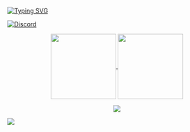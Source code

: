 
[![Typing SVG](https://readme-typing-svg.herokuapp.com?font=Source+Code+Pro&size=32&color=5960FA&lines=Hi+There!+I'm+Divyam)](https://git.io/typing-svg)

[![Discord](https://img.shields.io/badge/Discord-7289DA?style=for-the-badge&logo=discord&logoColor=white)](https://discord.com/users/780721106838618112)

  <p align="center">
    <a href="https://github.com/DivyamSamarwal">
      <img
        align="center"
        height="150em"
        src="https://github-readme-stats-git-masterrstaa-rickstaa.vercel.app/api?username=DivyamSamarwal&show_icons=true&include_all_commits=true&count_private=true&theme=tokyonight"
      />
    </a>
    <a href="https://github.com/DivyamSamarwal">
      <img
        align="center"
        height="150em"
        src="https://github-readme-stats-git-masterrstaa-rickstaa.vercel.app/api/top-langs/?username=DivyamSamarwal&show_icons=true&include_all_commits=true&count_private=true&layout=compact&theme=tokyonight"
      />
    </a>
  </p>
</p>

<p align="center">
    <img src="https://github-readme-activity-graph.cyclic.app/graph?username=DivyamSamarwal&theme=react-dark"/>
</p>

![](https://komarev.com/ghpvc/?username=DivyamSamarwal)




